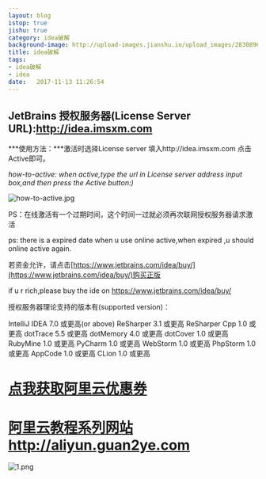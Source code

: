 ```yaml
---
layout: blog
istop: true
jishu: true
category: idea破解
background-image: http://upload-images.jianshu.io/upload_images/2830896-c190d8e21b959d3e.jpg?imageMogr2/auto-orient/strip%7CimageView2/2/w/1240
title: idea破解
tags:
- idea破解
- idea
date:   2017-11-13 11:26:54
---
```


## JetBrains 授权服务器(License Server URL):http://idea.imsxm.com

**\*使用方法：***激活时选择License server 填入http://idea.imsxm.com 点击Active即可。

*how-to-active: when active,type the url in License server address input box,and then press the Active button:)*


![how-to-active.jpg](http://upload-images.jianshu.io/upload_images/2830896-c190d8e21b959d3e.jpg?imageMogr2/auto-orient/strip%7CimageView2/2/w/1240)


PS：在线激活有一个过期时间，这个时间一过就必须再次联网授权服务器请求激活

ps: there is a expired date when u use online active,when expired ,u should online active again.

若资金允许，请点击[https://www.jetbrains.com/idea/buy/](https://www.jetbrains.com/idea/buy/)购买正版

if u r rich,please buy the ide on https://www.jetbrains.com/idea/buy/

授权服务器理论支持的版本有(supported version)：

IntelliJ IDEA 7.0 或更高(or above)
ReSharper 3.1 或更高
ReSharper Cpp 1.0 或更高
dotTrace 5.5 或更高
dotMemory 4.0 或更高
dotCover 1.0 或更高
RubyMine 1.0 或更高
PyCharm 1.0 或更高
WebStorm 1.0 或更高
PhpStorm 1.0 或更高
AppCode 1.0 或更高
CLion 1.0 或更高



# **[点我获取阿里云优惠券](https://promotion.aliyun.com/ntms/yunparter/invite.html?userCode=9ytvzpwr)**


# **[阿里云教程系列网站http://aliyun.guan2ye.com](http://aliyun.guan2ye.com)**
![1.png](http://upload-images.jianshu.io/upload_images/2830896-5b23cf095c19945d.png?imageMogr2/auto-orient/strip%7CimageView2/2/w/1240)

